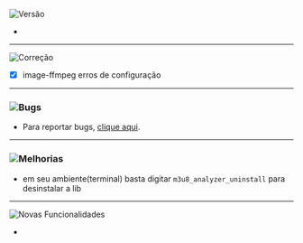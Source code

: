 ![Versão](https://img.shields.io/badge/version-1.0.3.2-orange)

-
---
![Correção](https://img.shields.io/badge/status-correção-brightgreen)

- [x] image-ffmpeg erros de configuração
---
### ![Bugs](https://img.shields.io/badge/status-bugs-red)
- Para reportar bugs, [clique aqui](https://github.com/PauloCesar-dev404/M3u8_Analyzer/issues).
---
### ![Melhorias](https://img.shields.io/badge/status-melhorias-yellow)
- em seu ambiente(terminal) basta digitar `m3u8_analyzer_uninstall` para desinstalar a lib
---
![Novas Funcionalidades](https://img.shields.io/badge/status-novas_funcionalidades-blue)

- 